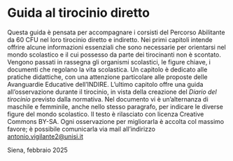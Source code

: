 # Guida al tirocinio diretto

Questa guida è pensata per accompagnare i corsisti del Percorso Abilitante da 60 CFU nel loro tirocinio diretto e indiretto. Nei primi capitoli intende offrire alcune informazioni essenziali che sono necessarie per orientarsi nel mondo scolastico e il cui possesso da parte dei tirocinanti non è scontato. Vengono passati in rassegna gli organismi scolastici, le figure chiave, i documenti che regolano la vita scolastica. Un capitolo è dedicato alle pratiche didattiche, con una attenzione particolare alle proposte delle Avanguardie Educative dell’INDIRE. L’ultimo capitolo offre una guida all’osservazione durante il tirocinio, in vista della creazione del _Diario del tirocinio_ previsto dalla normativa.
Nel documento vi è un’alternanza di maschile e femminile, anche nello stesso paragrafo, per indicare le diverse figure del mondo scolastico.
Il testo è rilasciato con licenza Creative Commons BY-SA. Ogni osservazione per migliorarla è accolta col massimo favore; è possibile comunicarla via mail all’indirizzo antonio.vigilante2@unisi.it

Siena, febbraio 2025
